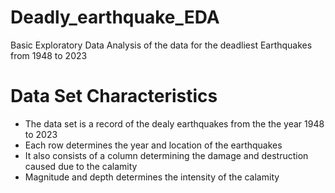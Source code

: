 # Deadly_earthquake_EDA
 Basic Exploratory Data Analysis of the data for the deadliest Earthquakes from 1948 to 2023

# Data Set Characteristics 
 * The data set is a record of the dealy earthquakes from the the year 1948 to 2023 
 * Each row determines the year and location of the earthquakes
 * It also consists of a column determining the damage and destruction caused due to the calamity 
 * Magnitude and depth determines the intensity of the calamity 
